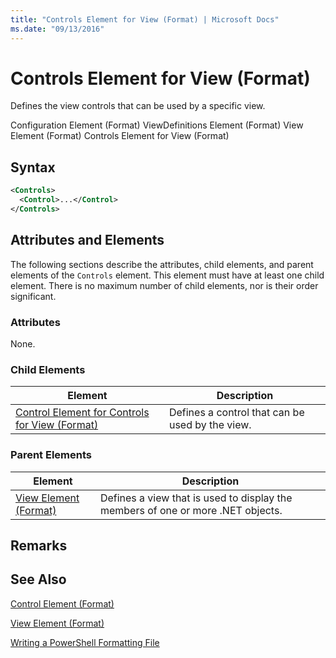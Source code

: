 ```yaml
---
title: "Controls Element for View (Format) | Microsoft Docs"
ms.date: "09/13/2016"
---
```

# Controls Element for View (Format)

Defines the view controls that can be used by a specific view.

Configuration Element (Format)
ViewDefinitions Element (Format)
View Element (Format)
Controls Element for View (Format)

## Syntax

```xml
<Controls>
  <Control>...</Control>
</Controls>
```

## Attributes and Elements

The following sections describe the attributes, child elements, and parent elements of the `Controls` element. This element must have at least one child element. There is no maximum number of child elements, nor is their order significant.

### Attributes

None.

### Child Elements

|Element|Description|
|-------------|-----------------|
|[Control Element for Controls for View (Format)](./control-element-for-controls-for-view-format.md)|Defines a control that can be used by the view.|

### Parent Elements

|Element|Description|
|-------------|-----------------|
|[View Element (Format)](./view-element-format.md)|Defines a view that is used to display the members of one or more .NET objects.|

## Remarks

## See Also

[Control Element (Format)](./control-element-for-controls-for-view-format.md)

[View Element (Format)](./view-element-format.md)

[Writing a PowerShell Formatting File](./writing-a-powershell-formatting-file.md)
